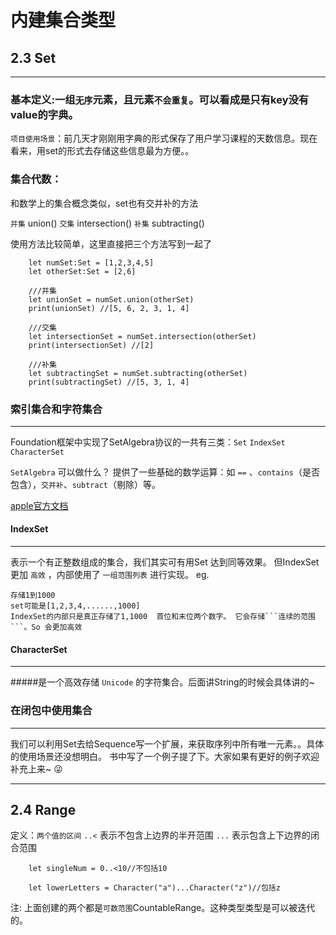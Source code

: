 # 内建集合类型

##  2.3 Set
---
### 基本定义:一组```无序```元素，且元素```不会重复```。可以看成是只有key没有value的字典。

```项目使用场景```：前几天才刚刚用字典的形式保存了用户学习课程的天数信息。现在看来，用set的形式去存储这些信息最为方便。。

### 集合代数：
和数学上的集合概念类似，set也有交并补的方法

```并集``` union()
```交集``` intersection()
```补集``` subtracting()

使用方法比较简单，这里直接把三个方法写到一起了


        let numSet:Set = [1,2,3,4,5]
        let otherSet:Set = [2,6]
        
        ///并集
        let unionSet = numSet.union(otherSet)
        print(unionSet) //[5, 6, 2, 3, 1, 4]
        
        ///交集
        let intersectionSet = numSet.intersection(otherSet)
        print(intersectionSet) //[2]

        ///补集
        let subtractingSet = numSet.subtracting(otherSet)
        print(subtractingSet) //[5, 3, 1, 4]
        

### 索引集合和字符集合
---

Foundation框架中实现了SetAlgebra协议的一共有三类：```Set```  ```IndexSet```  ```CharacterSet```

```SetAlgebra``` 可以做什么？
提供了一些基础的数学运算：如 ```==``` 、```contains```（是否包含），```交并补```、```subtract```（剔除）等。

 [apple官方文档](https://developer.apple.com/documentation/swift/setalgebra?changes=_2)

#### IndexSet
---
表示一个有正整数组成的集合，我们其实可有用Set<Int> 达到同等效果。
但IndexSet更加 ```高效``` ，内部使用了 ```一组范围列表``` 进行实现。
eg. 

    存储1到1000 
    set可能是[1,2,3,4,......,1000]
    IndexSet的内部只是真正存储了1,1000  首位和末位两个数字。 它会存储```连续的范围```。So 会更加高效


#### CharacterSet 
---
#####是一个高效存储 ```Unicode``` 的字符集合。后面讲String的时候会具体讲的~


### 在闭包中使用集合
---
我们可以利用Set去给Sequence写一个扩展，来获取序列中所有唯一元素。。具体的使用场景还没想明白。 书中写了一个例子提了下。大家如果有更好的例子欢迎补充上来~ 😜

---
##  2.4 Range

定义：```两个值的区间```
```..<``` 表示不包含上边界的半开范围
```...``` 表示包含上下边界的闭合范围

        let singleNum = 0..<10//不包括10
        
        let lowerLetters = Character("a")...Character("z")//包括z

 注: 上面创建的两个都是```可数范围```CountableRange。这种类型类型是可以被迭代的。
